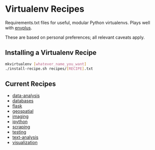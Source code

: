 # Virtualenv Recipes

Requirements.txt files for useful, modular Python virtualenvs. Plays well with [envplus](https://github.com/jsvine/envplus).

These are based on personal preferences; all relevant caveats apply.

## Installing a Virtualenv Recipe

```sh
mkvirtualenv [whatever_name_you_want]
./install-recipe.sh recipes/[RECIPE].txt
```

## Current Recipes

- [data-analysis](recipes/data-analysis.txt)
- [databases](recipes/databases.txt)
- [flask](recipes/flask.txt)
- [geospatial](recipes/geospatial.txt)
- [imaging](recipes/imaging.txt)
- [ipython](recipes/ipython.txt)
- [scraping](recipes/scraping.txt)
- [testing](recipes/testing.txt)
- [text-analysis](recipes/text-analysis.txt)
- [visualization](recipes/visualization.txt)

